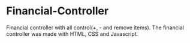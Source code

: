 # Financial-Controller
 Financial controller with all control(+, - and remove items). The financial controller was made with HTML, CSS and Javascript.
